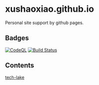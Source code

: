 # xushaoxiao.github.io

Personal site support by github pages.

## Badges

[![CodeQL](https://github.com/xushaoxiao/xushaoxiao.github.io/actions/workflows/codeql-analysis.yml/badge.svg)](https://github.com/xushaoxiao/xushaoxiao.github.io/actions/workflows/codeql-analysis.yml)
 [![Build Status](https://img.shields.io/endpoint.svg?url=https%3A%2F%2Factions-badge.atrox.dev%2Fhugo-toha%2Fhugo-toha.github.io%2Fbadge%3Fref%3Dsource&style=flat)](https://github.com/xushaoxiao/xushaoxiao.github.io/actions)

## Contents

[tech-lake](https://github.com/xushaoxiao/tech-lake)

